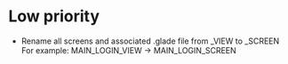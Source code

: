 # Low priority
* Rename all screens and associated .glade file from <NAME>_VIEW to <NAME>_SCREEN
    For example: MAIN_LOGIN_VIEW -> MAIN_LOGIN_SCREEN